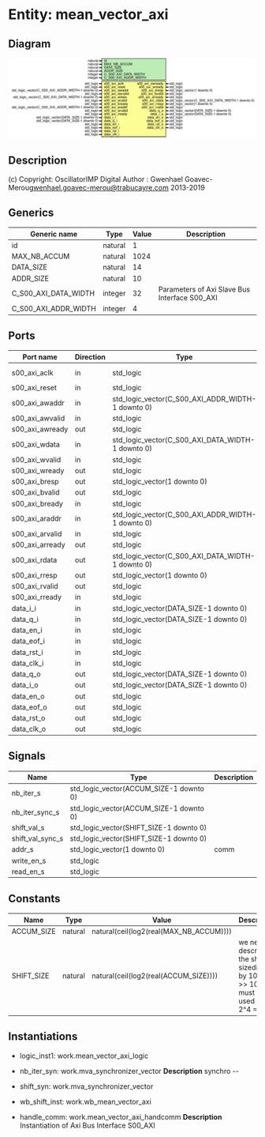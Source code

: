 # Entity: mean_vector_axi

## Diagram

![Diagram](mean_vector_axi.svg "Diagram")
## Description

(c) Copyright: OscillatorIMP Digital
Author : Gwenhael Goavec-Merou<gwenhael.goavec-merou@trabucayre.com>
2013-2019
## Generics

| Generic name         | Type    | Value | Description                                    |
| -------------------- | ------- | ----- | ---------------------------------------------- |
| id                   | natural | 1     |                                                |
| MAX_NB_ACCUM         | natural | 1024  |                                                |
| DATA_SIZE            | natural | 14    |                                                |
| ADDR_SIZE            | natural | 10    |                                                |
| C_S00_AXI_DATA_WIDTH | integer | 32    | Parameters of Axi Slave Bus Interface S00_AXI  |
| C_S00_AXI_ADDR_WIDTH | integer | 4     |                                                |
## Ports

| Port name       | Direction | Type                                              | Description      |
| --------------- | --------- | ------------------------------------------------- | ---------------- |
| s00_axi_aclk    | in        | std_logic                                         | Wishbone signals |
| s00_axi_reset   | in        | std_logic                                         |                  |
| s00_axi_awaddr  | in        | std_logic_vector(C_S00_AXI_ADDR_WIDTH-1 downto 0) |                  |
| s00_axi_awvalid | in        | std_logic                                         |                  |
| s00_axi_awready | out       | std_logic                                         |                  |
| s00_axi_wdata   | in        | std_logic_vector(C_S00_AXI_DATA_WIDTH-1 downto 0) |                  |
| s00_axi_wvalid  | in        | std_logic                                         |                  |
| s00_axi_wready  | out       | std_logic                                         |                  |
| s00_axi_bresp   | out       | std_logic_vector(1 downto 0)                      |                  |
| s00_axi_bvalid  | out       | std_logic                                         |                  |
| s00_axi_bready  | in        | std_logic                                         |                  |
| s00_axi_araddr  | in        | std_logic_vector(C_S00_AXI_ADDR_WIDTH-1 downto 0) |                  |
| s00_axi_arvalid | in        | std_logic                                         |                  |
| s00_axi_arready | out       | std_logic                                         |                  |
| s00_axi_rdata   | out       | std_logic_vector(C_S00_AXI_DATA_WIDTH-1 downto 0) |                  |
| s00_axi_rresp   | out       | std_logic_vector(1 downto 0)                      |                  |
| s00_axi_rvalid  | out       | std_logic                                         |                  |
| s00_axi_rready  | in        | std_logic                                         |                  |
| data_i_i        | in        | std_logic_vector(DATA_SIZE-1 downto 0)            | input            |
| data_q_i        | in        | std_logic_vector(DATA_SIZE-1 downto 0)            |                  |
| data_en_i       | in        | std_logic                                         |                  |
| data_eof_i      | in        | std_logic                                         |                  |
| data_rst_i      | in        | std_logic                                         |                  |
| data_clk_i      | in        | std_logic                                         |                  |
| data_q_o        | out       | std_logic_vector(DATA_SIZE-1 downto 0)            | output           |
| data_i_o        | out       | std_logic_vector(DATA_SIZE-1 downto 0)            |                  |
| data_en_o       | out       | std_logic                                         |                  |
| data_eof_o      | out       | std_logic                                         |                  |
| data_rst_o      | out       | std_logic                                         |                  |
| data_clk_o      | out       | std_logic                                         |                  |
## Signals

| Name             | Type                                    | Description |
| ---------------- | --------------------------------------- | ----------- |
| nb_iter_s        | std_logic_vector(ACCUM_SIZE-1 downto 0) |             |
| nb_iter_sync_s   | std_logic_vector(ACCUM_SIZE-1 downto 0) |             |
| shift_val_s      | std_logic_vector(SHIFT_SIZE-1 downto 0) |             |
| shift_val_sync_s | std_logic_vector(SHIFT_SIZE-1 downto 0) |             |
| addr_s           | std_logic_vector(1 downto 0)            | comm        |
| write_en_s       | std_logic                               |             |
|  read_en_s       | std_logic                               |             |
## Constants

| Name       | Type    | Value                                    | Description                                                                                |
| ---------- | ------- | ---------------------------------------- | ------------------------------------------------------------------------------------------ |
| ACCUM_SIZE | natural |  natural(ceil(log2(real(MAX_NB_ACCUM)))) |                                                                                            |
| SHIFT_SIZE | natural |  natural(ceil(log2(real(ACCUM_SIZE))))   | we need to describe the shift sizedivide by 1024 is >> 10 => 10 must be used with 2^4 = 16 |
## Instantiations

- logic_inst1: work.mean_vector_axi_logic
- nb_iter_syn: work.mva_synchronizer_vector
**Description**
synchro --

- shift_syn: work.mva_synchronizer_vector
- wb_shift_inst: work.wb_mean_vector_axi
- handle_comm: work.mean_vector_axi_handcomm
**Description**
Instantiation of Axi Bus Interface S00_AXI

